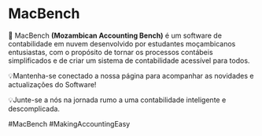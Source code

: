 # **MacBench** 

🚀 MacBench **(Mozambican Accounting Bench)** é um software de contabilidade em nuvem desenvolvido por estudantes moçambicanos entusiastas, com o propósito de tornar os processos contábeis simplificados e de criar um sistema de contabilidade acessível para todos.


💡Mantenha-se conectado a nossa página para acompanhar as novidades e actualizações do Software!

💡Junte-se a nós na jornada rumo a uma contabilidade inteligente e descomplicada.

#MacBench
#MakingAccountingEasy
